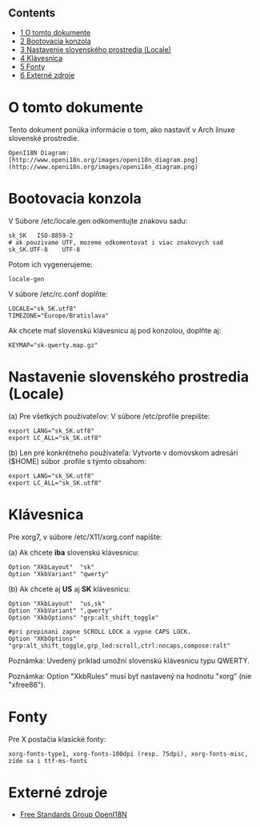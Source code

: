 ## Contents

*   [1 O tomto dokumente](#O_tomto_dokumente)
*   [2 Bootovacia konzola](#Bootovacia_konzola)
*   [3 Nastavenie slovenského prostredia (Locale)](#Nastavenie_slovensk.C3.A9ho_prostredia_.28Locale.29)
*   [4 Klávesnica](#Kl.C3.A1vesnica)
*   [5 Fonty](#Fonty)
*   [6 Externé zdroje](#Extern.C3.A9_zdroje)

# O tomto dokumente

Tento dokument ponúka informácie o tom, ako nastaviť v Arch linuxe slovenské prostredie.

```
OpenI18N Diagram:
[http://www.openi18n.org/images/openi18n_diagram.png](http://www.openi18n.org/images/openi18n_diagram.png)

```

# Bootovacia konzola

V Súbore /etc/locale.gen odkomentujte znakovu sadu:

```
sk_SK   ISO-8859-2
# ak pouzivame UTF, mozeme odkomentovat i viac znakovych sad
sk_SK.UTF-8    UTF-8

```

Potom ich vygenerujeme:

```
locale-gen

```

V súbore /etc/rc.conf doplňte:

```
LOCALE="sk_SK.utf8"
TIMEZONE="Europe/Bratislava"

```

Ak chcete mať slovenskú klávesnicu aj pod konzolou, doplňte aj:

```
KEYMAP="sk-qwerty.map.gz"

```

# Nastavenie slovenského prostredia (Locale)

(a) Pre všetkých použivateľov: V súbore /etc/profile prepíšte:

```
export LANG="sk_SK.utf8"
export LC_ALL="sk_SK.utf8"

```

(b) Len pre konkrétneho používateľa: Vytvorte v domovskom adresári ($HOME) súbor .profile s týmto obsahom:

```
export LANG="sk_SK.utf8"
export LC_ALL="sk_SK.utf8"

```

# Klávesnica

Pre xorg7, v súbore /etc/X11/xorg.conf napíšte:

(a) Ak chcete **iba** slovenskú klávesnicu:

```
Option "XkbLayout"  "sk"
Option "XkbVariant" "qwerty"

```

(b) Ak chcete aj **US** aj **SK** klávesnicu:

```
Option "XkbLayout"  "us,sk"
Option "XkbVariant" ",qwerty"
Option "XkbOptions" "grp:alt_shift_toggle"

#pri prepinani zapne SCROLL LOCK a vypne CAPS LOCK.
Option "XKbOptions" "grp:alt_shift_toggle,grp_led:scroll,ctrl:nocaps,compose:ralt"

```

Poznámka: Uvedený príklad umožní slovenskú klávesnicu typu QWERTY.

Poznámka: Option "XkbRules" musí byť nastavený na hodnotu "xorg" (nie "xfree86").

# Fonty

Pre X postačia klasické fonty:

```
xorg-fonts-type1, xorg-fonts-100dpi (resp. 75dpi), xorg-fonts-misc, zíde sa i ttf-ms-fonts

```

# Externé zdroje

*   [Free Standards Group OpenI18N](http://www.openi18n.org/)